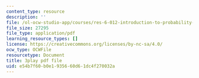 ```yaml
---
content_type: resource
description: ''
file: /ol-ocw-studio-app/courses/res-6-012-introduction-to-probability-spring-2018/e54b7f60b0e1935660d61dc4f270032a_Kycmb2IwV-Y.pdf
file_size: 27295
file_type: application/pdf
learning_resource_types: []
license: https://creativecommons.org/licenses/by-nc-sa/4.0/
ocw_type: OCWFile
resourcetype: Document
title: 3play pdf file
uid: e54b7f60-b0e1-9356-60d6-1dc4f270032a
---
```

